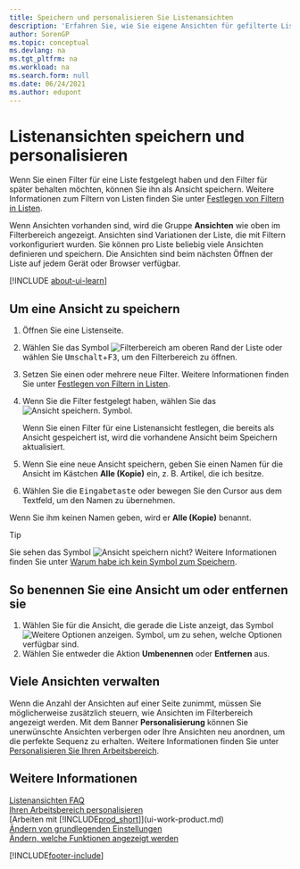```yaml
---
title: Speichern und personalisieren Sie Listenansichten
description: 'Erfahren Sie, wie Sie eigene Ansichten für gefilterte Listen erstellen und wie Sie diese Ansichten speichern, umbenennen und verwalten können.'
author: SorenGP
ms.topic: conceptual
ms.devlang: na
ms.tgt_pltfrm: na
ms.workload: na
ms.search.form: null
ms.date: 06/24/2021
ms.author: edupont
---
```

# <a name="save-and-personalize-list-views"></a>Listenansichten speichern und personalisieren

Wenn Sie einen Filter für eine Liste festgelegt haben und den Filter für später behalten möchten, können Sie ihn als Ansicht speichern. Weitere Informationen zum Filtern von Listen finden Sie unter [Festlegen von Filtern in Listen](ui-enter-criteria-filters.md#setting-filters-on-lists).

Wenn Ansichten vorhanden sind, wird die Gruppe **Ansichten** wie oben im Filterbereich angezeigt. Ansichten sind Variationen der Liste, die mit Filtern vorkonfiguriert wurden. Sie können pro Liste beliebig viele Ansichten definieren und speichern. Die Ansichten sind beim nächsten Öffnen der Liste auf jedem Gerät oder Browser verfügbar.

[!INCLUDE [about-ui-learn](includes/about-ui-learn.md)]

## <a name="to-save-a-view"></a>Um eine Ansicht zu speichern

1. Öffnen Sie eine Listenseite.
2. Wählen Sie das Symbol ![Filterbereich](media/open-filter-pane-icon.png "Filterbereichssymbol") am oberen Rand der Liste oder wählen Sie <kbd>Umschalt</kbd>+<kbd>F3</kbd>, um den Filterbereich zu öffnen.
3. Setzen Sie einen oder mehrere neue Filter. Weitere Informationen finden Sie unter [Festlegen von Filtern in Listen](ui-enter-criteria-filters.md#setting-filters-on-lists).
4. Wenn Sie die Filter festgelegt haben, wählen Sie das ![Ansicht speichern.](media/save_view_icon.png "Ansicht speichern") Symbol.

    Wenn Sie einen Filter für eine Listenansicht festlegen, die bereits als Ansicht gespeichert ist, wird die vorhandene Ansicht beim Speichern aktualisiert.
5. Wenn Sie eine neue Ansicht speichern, geben Sie einen Namen für die Ansicht im Kästchen **Alle (Kopie)** ein, z. B. Artikel, die ich besitze.
6. Wählen Sie die <kbd>Eingabetaste</kbd> oder bewegen Sie den Cursor aus dem Textfeld, um den Namen zu übernehmen.

Wenn Sie ihm keinen Namen geben, wird er **Alle (Kopie)** benannt.

> [!TIP]
> Sie sehen das Symbol ![Ansicht speichern](media/save_view_icon.png "Ansicht speichern") nicht? Weitere Informationen finden Sie unter [Warum habe ich kein Symbol zum Speichern](/dynamics365/business-central/ui-views-faq#save).

## <a name="to-rename-or-remove-a-view"></a>So benennen Sie eine Ansicht um oder entfernen sie

1. Wählen Sie für die Ansicht, die gerade die Liste anzeigt, das Symbol ![Weitere Optionen anzeigen.](media/show-more-options-icon.png "Weitere Optionen anzeigen") Symbol, um zu sehen, welche Optionen verfügbar sind.
2. Wählen Sie entweder die Aktion **Umbenennen** oder **Entfernen** aus.

## <a name="managing-many-views"></a>Viele Ansichten verwalten

Wenn die Anzahl der Ansichten auf einer Seite zunimmt, müssen Sie möglicherweise zusätzlich steuern, wie Ansichten im Filterbereich angezeigt werden. Mit dem Banner **Personalisierung** können Sie unerwünschte Ansichten verbergen oder Ihre Ansichten neu anordnen, um die perfekte Sequenz zu erhalten. Weitere Informationen finden Sie unter [Personalisieren Sie Ihren Arbeitsbereich](ui-personalization-user.md).

## <a name="see-also"></a>Weitere Informationen

[Listenansichten FAQ](ui-views-faq.yml)  
[Ihren Arbeitsbereich personalisieren](ui-personalization-user.md)    
[Arbeiten mit [!INCLUDE[prod_short](includes/prod_short.md)]](ui-work-product.md)    
[Ändern von grundlegenden Einstellungen](ui-change-basic-settings.md)  
[Ändern, welche Funktionen angezeigt werden](ui-experiences.md)  


[!INCLUDE[footer-include](includes/footer-banner.md)]
